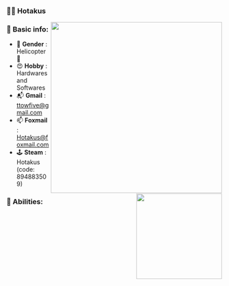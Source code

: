 ### 🕵️‍♂️ Hotakus

<img src='https://github-readme-stats.vercel.app/api?username=anuraghazra&show_icons=true&theme=calm' width=400 align='right'>

### 📰 Basic info:
- 👬 **Gender** : Helicopter 🚁
- 😍 **Hobby** : Hardwares and Softwares
- 📬 **Gmail** : ttowfive@gmail.com
- 📫 **Foxmail** : Hotakus@foxmail.com
- 🕹 **Steam** : Hotakus (code: 894883509)


<img src='https://github-readme-stats.vercel.app/api/top-langs/?username=hotakus&layout=compact&theme=calm' width=200 align='right'>


### 💪 Abilities:



|||
|---|---|
